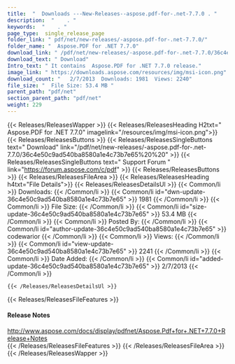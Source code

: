 ```yaml
---
title:  "  Downloads ---New-Releases--aspose.pdf-for-.net-7.7.0 . " 
description:  "    . " 
keywords:  "    . " 
page_type:  single_release_page
folder_link: " pdf/net/new-releases/-aspose.pdf-for-.net-7.7.0/"
folder_name: "  Aspose.PDF for .NET 7.7.0"
download_link: " /pdf/net/new-releases/-aspose.pdf-for-.net-7.7.0/36c4e50c9ad540ba8580a1e4c73b7e65"
download_text: " Download"
Intro_text: " It contains  Aspose.PDF for .NET 7.7.0 release."
image_link: " https://downloads.aspose.com/resources/img/msi-icon.png"
download_count: "   2/7/2013  Downloads: 1981  Views: 2240"
file_size: "  File Size: 53.4 MB "
parent_path: "pdf/net"
section_parent_path: "pdf/net"
weight: 229 
---
```


{{< Releases/ReleasesWapper >}}
  {{< Releases/ReleasesHeading H2txt="  Aspose.PDF for .NET 7.7.0" imagelink="/resources/img/msi-icon.png">}}
  {{< Releases/ReleasesButtons >}}
    {{< Releases/ReleasesSingleButtons text=" Download" link="/pdf/net/new-releases/-aspose.pdf-for-.net-7.7.0/36c4e50c9ad540ba8580a1e4c73b7e65%20%20" >}}
    {{< Releases/ReleasesSingleButtons text=" Support Forum " link="https://forum.aspose.com/c/pdf" >}}
  {{< Releases/ReleasesButtons >}}
  {{< Releases/ReleasesFileArea >}}
    {{< Releases/ReleasesHeading h4txt="File Details">}}
    {{< Releases/ReleasesDetailsUl >}}
            {{< Common/li  >}} Downloads: {{< /Common/li >}} 
      {{< Common/li id="dwn-update-36c4e50c9ad540ba8580a1e4c73b7e65" >}} 1981 {{< /Common/li >}} 
      {{< Common/li  >}} File Size: {{< /Common/li >}} 
      {{< Common/li id="size-update-36c4e50c9ad540ba8580a1e4c73b7e65" >}} 53.4 MB {{< /Common/li >}} 
      {{< Common/li  >}} Posted By: {{< /Common/li >}} 
      {{< Common/li id="author-update-36c4e50c9ad540ba8580a1e4c73b7e65" >}} codewarior {{< /Common/li >}} 
      {{< Common/li  >}} Views: {{< /Common/li >}} 
      {{< Common/li id="view-update-36c4e50c9ad540ba8580a1e4c73b7e65" >}} 2241 {{< /Common/li >}} 
      {{< Common/li  >}} Date Added: {{< /Common/li >}} 
      {{< Common/li id="added-update-36c4e50c9ad540ba8580a1e4c73b7e65" >}} 2/7/2013 {{< /Common/li >}} 

    {{< /Releases/ReleasesDetailsUl >}}

  {{< Releases/ReleasesFileFeatures >}}
      <h4>Release Notes</h4><div><a href="http://www.aspose.com/docs/display/pdfnet/Aspose.Pdf+for+.NET+7.7.0+Release+Notes">http://www.aspose.com/docs/display/pdfnet/Aspose.Pdf+for+.NET+7.7.0+Release+Notes</a></div>
  {{< /Releases/ReleasesFileFeatures >}}
 {{< /Releases/ReleasesFileArea >}}
{{< /Releases/ReleasesWapper >}}


